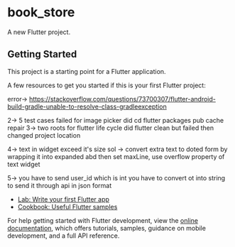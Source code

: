 # book_store

A new Flutter project.

## Getting Started

This project is a starting point for a Flutter application.

A few resources to get you started if this is your first Flutter project:

error->
https://stackoverflow.com/questions/73700307/flutter-android-build-gradle-unable-to-resolve-class-gradleexception

2-> 5 test cases failed for image picker
did cd flutter  packages pub  cache repair
3-> two roots for flutter life cycle
 did flutter clean but failed
 then changed project location

 4-> text in widget exceed it's size
 sol -> convert extra text to doted form by wrapping it into expanded abd then set maxLine, use overflow property of text widget

 5-> you have to send user_id which is int you have to convert ot into string to send it through api in json format

- [Lab: Write your first Flutter app](https://docs.flutter.dev/get-started/codelab)
- [Cookbook: Useful Flutter samples](https://docs.flutter.dev/cookbook)

For help getting started with Flutter development, view the
[online documentation](https://docs.flutter.dev/), which offers tutorials,
samples, guidance on mobile development, and a full API reference.
